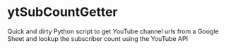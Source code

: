# ytSubCountGetter
Quick and dirty Python script to get YouTube channel urls from a Google Sheet and lookup the subscriber count using the YouTube API
